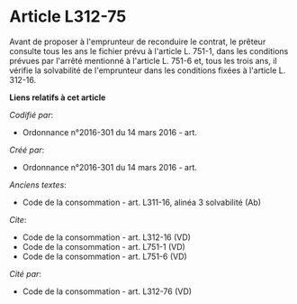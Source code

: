 # Article L312-75

Avant de proposer à l'emprunteur de reconduire le contrat, le prêteur consulte tous les ans le fichier prévu à l'article L.
751-1, dans les conditions prévues par l'arrêté mentionné à l'article L. 751-6 et, tous les trois ans, il vérifie la
solvabilité de l'emprunteur dans les conditions fixées à l'article L. 312-16.

**Liens relatifs à cet article**

_Codifié par_:

  - Ordonnance n°2016-301 du 14 mars 2016 - art.

_Créé par_:

  - Ordonnance n°2016-301 du 14 mars 2016 - art.

_Anciens textes_:

  - Code de la consommation - art. L311-16, alinéa 3 solvabilité (Ab)

_Cite_:

  - Code de la consommation - art. L312-16 (VD)
  - Code de la consommation - art. L751-1 (VD)
  - Code de la consommation - art. L751-6 (VD)

_Cité par_:

  - Code de la consommation - art. L312-76 (VD)
